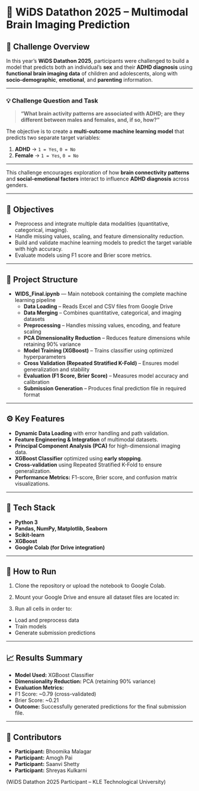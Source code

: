 # 🧠 WiDS Datathon 2025 – Multimodal Brain Imaging Prediction

## 🧠 Challenge Overview

In this year’s **WiDS Datathon 2025**, participants were challenged to build a model that predicts both an individual’s **sex** and their **ADHD diagnosis** using **functional brain imaging data** of children and adolescents, along with **socio-demographic**, **emotional**, and **parenting** information.

---

### 💡 Challenge Question and Task
> **“What brain activity patterns are associated with ADHD; are they different between males and females, and, if so, how?”**

The objective is to create a **multi-outcome machine learning model** that predicts two separate target variables:

1. **ADHD** → `1 = Yes`, `0 = No`  
2. **Female** → `1 = Yes`, `0 = No`

---

This challenge encourages exploration of how **brain connectivity patterns** and **social-emotional factors** interact to influence **ADHD diagnosis** across genders.

---

## 🎯 Objectives
- Preprocess and integrate multiple data modalities (quantitative, categorical, imaging).
- Handle missing values, scaling, and feature dimensionality reduction.
- Build and validate machine learning models to predict the target variable with high accuracy.
- Evaluate models using F1 score and Brier score metrics.

---

## 🧩 Project Structure

- **WIDS_Final.ipynb** — Main notebook containing the complete machine learning pipeline  
  - **Data Loading** – Reads Excel and CSV files from Google Drive  
  - **Data Merging** – Combines quantitative, categorical, and imaging datasets  
  - **Preprocessing** – Handles missing values, encoding, and feature scaling  
  - **PCA Dimensionality Reduction** – Reduces feature dimensions while retaining 90% variance  
  - **Model Training (XGBoost)** – Trains classifier using optimized hyperparameters  
  - **Cross Validation (Repeated Stratified K-Fold)** – Ensures model generalization and stability  
  - **Evaluation (F1 Score, Brier Score)** – Measures model accuracy and calibration  
  - **Submission Generation** – Produces final prediction file in required format


---

## ⚙️ Key Features
- **Dynamic Data Loading** with error handling and path validation.
- **Feature Engineering & Integration** of multimodal datasets.
- **Principal Component Analysis (PCA)** for high-dimensional imaging data.
- **XGBoost Classifier** optimized using **early stopping**.
- **Cross-validation** using Repeated Stratified K-Fold to ensure generalization.
- **Performance Metrics:** F1-score, Brier score, and confusion matrix visualizations.

---

## 🧰 Tech Stack
- **Python 3**
- **Pandas, NumPy, Matplotlib, Seaborn**
- **Scikit-learn**
- **XGBoost**
- **Google Colab (for Drive integration)**

---

## 🚀 How to Run
1. Clone the repository or upload the notebook to Google Colab.
2. Mount your Google Drive and ensure all dataset files are located in:

3. Run all cells in order to:
- Load and preprocess data  
- Train models  
- Generate submission predictions

---

## 📈 Results Summary
- **Model Used:** XGBoost Classifier  
- **Dimensionality Reduction:** PCA (retaining 90% variance)
- **Evaluation Metrics:**
- F1 Score: ~0.79 (cross-validated)
- Brier Score: ~0.21
- **Outcome:** Successfully generated predictions for the final submission file.

---

## 🏅 Contributors
- **Participant:** Bhoomika Malagar
- **Participant:** Amogh Pai
- **Participant:** Saanvi Shetty
- **Participant:** Shreyas Kulkarni

(WiDS Datathon 2025 Participant – KLE Technological University)

